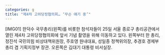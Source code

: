 ```yaml
---
categories: g
title: "제4차 고위당정협의회… ‘무슨 얘기 중’"
---
```

[IMG01] 한덕수 국무총리(왼쪽)를 비롯한 참석자들이 25일 서울 종로구 총리공관에서 열린 제4차 고위당정협의회에 앞서 기념 촬영을 위해 이동하고 있다. 왼쪽부터 한 총리, 정진석 국민의힘 비상대책위원장, 주호영 원내대표, 성일종 정책위의장, 추경호 경제부총리 겸 기획지정부 장관. 오른쪽은 김대기 대통령 비서실장.
